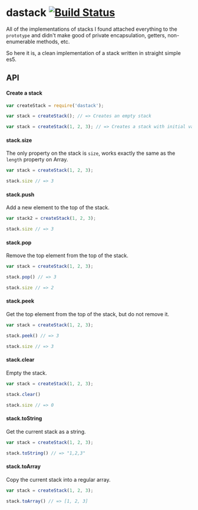 # dastack [![Build Status](https://travis-ci.org/supercrabtree/dastack.svg?branch=master)](https://travis-ci.org/supercrabtree/dastack)

All of the implementations of stacks I found attached everything to the
`prototype` and didn't make good of private encapsulation, getters,
non-enumerable methods, etc.

So here it is, a clean implementation of a stack written in straight simple
es5.

## API

#### Create a stack

```js
var createStack = require('dastack');

var stack = createStack(); // => Creates an empty stack

var stack = createStack(1, 2, 3); // => Creates a stack with initial values
```

#### stack.size

The only property on the stack is `size`, works exactly the same as the `length`
property on Array.

```js
var stack = createStack(1, 2, 3);

stack.size // => 3
```

#### stack.push

Add a new element to the top of the stack.

```js
var stack2 = createStack(1, 2, 3);

stack.size // => 3
```

#### stack.pop

Remove the top element from the top of the stack.

```js
var stack = createStack(1, 2, 3);

stack.pop() // => 3

stack.size // => 2
```

#### stack.peek

Get the top element from the top of the stack, but do not remove it.

```js
var stack = createStack(1, 2, 3);

stack.peek() // => 3

stack.size // => 3
```

#### stack.clear

Empty the stack.

```js
var stack = createStack(1, 2, 3);

stack.clear()

stack.size // => 0
```

#### stack.toString

Get the current stack as a string.

```js
var stack = createStack(1, 2, 3);

stack.toString() // => "1,2,3"
```

#### stack.toArray

Copy the current stack into a regular array.

```js
var stack = createStack(1, 2, 3);

stack.toArray() // => [1, 2, 3]
```
